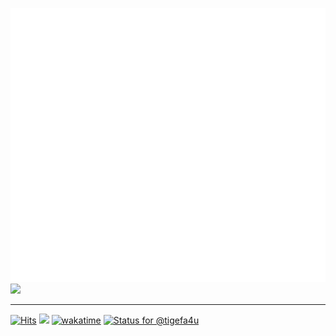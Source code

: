 ![Metrics](/github-metrics.svg)
[![](https://discord.c99.nl/widget/theme-3/213818453071495168.png)](https://discord.com/users/213818453071495168)

<hr />

[![Hits](https://hits.seeyoufarm.com/api/count/incr/badge.svg?url=https%3A%2F%2Fgithub.com%2Ftigefa4u&count_bg=%23F08763&title_bg=%23E95420&icon=ubuntu.svg&icon_color=%23E7E7E7&title=hits&edge_flat=false)](https://hits.seeyoufarm.com)
[![](https://dcbadge.vercel.app/api/server/Ya2pmcnTPF?style=social)](https://s.id/tigefa-cord)
[![wakatime](https://wakatime.com/badge/user/d91ac116-3b65-4011-a8b7-dde470611f04.svg)](https://wakatime.com/@tigefa)
[![Status for @tigefa4u](https://badge.stateful.com/tigefa4u/status.svg)](https://app.stateful.com/@tigefa4u)

